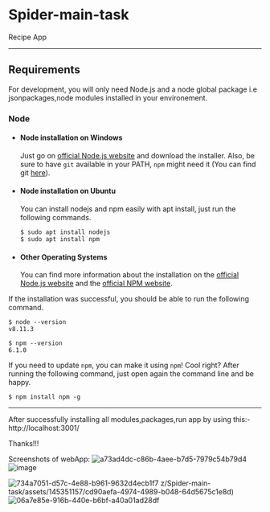 # Spider-main-task
Recipe App



---
## Requirements

For development, you will only need Node.js and a node global package i.e jsonpackages,node modules installed in your environement.

### Node
- #### Node installation on Windows

  Just go on [official Node.js website](https://nodejs.org/) and download the installer.
Also, be sure to have `git` available in your PATH, `npm` might need it (You can find git [here](https://git-scm.com/)).

- #### Node installation on Ubuntu

  You can install nodejs and npm easily with apt install, just run the following commands.

      $ sudo apt install nodejs
      $ sudo apt install npm

- #### Other Operating Systems
  You can find more information about the installation on the [official Node.js website](https://nodejs.org/) and the [official NPM website](https://npmjs.org/).

If the installation was successful, you should be able to run the following command.

    $ node --version
    v8.11.3

    $ npm --version
    6.1.0

If you need to update `npm`, you can make it using `npm`! Cool right? After running the following command, just open again the command line and be happy.

    $ npm install npm -g



---



After successfully installing all modules,packages,run app by using this:- http://localhost:3001/

Thanks!!!


Screenshots of webApp:
![a73ad4dc-c86b-4aee-b7d5-7979c54b79d4](https://github.com/Amitesh007z/Spider-main-task/assets/145351157/b756d2d8-dc19-46b5-9162-df302da25ee1)
![image](https://github.com/Amitesh007z/Spider-main-task/assets/145351157/2b916458-0075-4476-ab2d-c02853d30da7)


![734a7051-d57c-4e88-b961-9632d4ecb1f7](https://github.com/Amitesh007z/Spider-main-task/assets/145351157/d24e73bf-51c3-455d-9480-62a0b9d2c4a0)
z/Spider-main-task/assets/145351157/cd90aefa-4974-4989-b048-64d5675c1e8d)
![06a7e85e-916b-440e-b6bf-a40a01ad28df](https://github.com/Amitesh007z/Spider-main-task/assets/145351157/eb784e88-5172-447d-8f6d-fb84d447f4d4)

